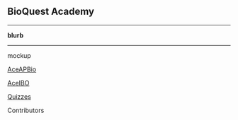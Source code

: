 <h2> BioQuest Academy </h2>
<hr>
<body>
  <b> blurb </b> 
  <hr>
  <p>
    mockup
  </p>

  <a href="url">AceAPBio</a>

  <a href="url">AceIBO</a>

  <a href="url">Quizzes</a>

  <p>
    Contributors
  </p>
</body>
